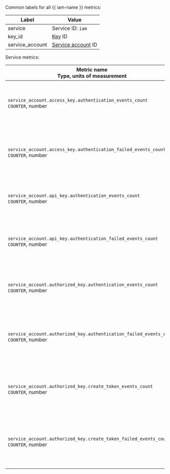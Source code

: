 Common labels for all {{ iam-name }} metrics:

| Label | Value |
| --- | --- |
| service | Service ID: `iam` |
| key_id | [Key](../../../iam/concepts/index.md#keys) ID |
| service_account | [Service account](../../../iam/concepts/users/service-accounts.md) ID |

Service metrics:

| Metric name<br>Type, units of measurement | Description<br>Labels |
| --- | --- |
| `service_account.access_key.authentication_events_count`<br>`COUNTER`, number | Number of authentication events using a static access key of the service account |
| `service_account.access_key.authentication_failed_events_count`<br>`COUNTER`, number | Number of failed authentication events using a static access key of the service account |
| `service_account.api_key.authentication_events_count`<br>`COUNTER`, number | Number of authentication events using an API key of the service account |
| `service_account.api_key.authentication_failed_events_count`<br>`COUNTER`, number | Number of failed authentication events using an API key of the service account |
| `service_account.authorized_key.authentication_events_count`<br>`COUNTER`, number | Number of authentication events using an authorized key of the service account |
| `service_account.authorized_key.authentication_failed_events_count`<br>`COUNTER`, number | Number of failed authentication events using an authorized key of the service account |
| `service_account.authorized_key.create_token_events_count`<br>`COUNTER`, number | Number of token creation events using an authorized key of the service account |
| `service_account.authorized_key.create_token_failed_events_count`<br>`COUNTER`, number | Number of failed token creation events using an authorized key of the service account |